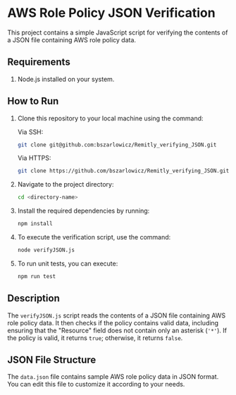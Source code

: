 # AWS Role Policy JSON Verification

This project contains a simple JavaScript script for verifying the contents of a JSON file containing AWS role policy data.

## Requirements

1. Node.js installed on your system.

## How to Run

1. Clone this repository to your local machine using the command:

    Via SSH:
    ```bash
    git clone git@github.com:bszarlowicz/Remitly_verifying_JSON.git
    ```
    Via HTTPS:
    ```bash
    git clone https://github.com/bszarlowicz/Remitly_verifying_JSON.git
    ```

2. Navigate to the project directory:

    ```bash
    cd <directory-name>
    ```
3. Install the required dependencies by running:

    ```bash
    npm install
    ```

4. To execute the verification script, use the command:

    ```bash
    node verifyJSON.js
    ```
    
5. To run unit tests, you can execute:
   
    ```bash
    npm run test
    ```

## Description

The `verifyJSON.js` script reads the contents of a JSON file containing AWS role policy data. It then checks if the policy contains valid data, including ensuring that the "Resource" field does not contain only an asterisk (`'*'`). If the policy is valid, it returns `true`; otherwise, it returns `false`.

## JSON File Structure

The `data.json` file contains sample AWS role policy data in JSON format. You can edit this file to customize it according to your needs.
